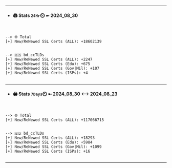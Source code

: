 

---
- #### 🖨️ **Stats** `24Hr`⏲️ ➼ 2024_08_30
```console


--> 🌐 Total
[+] New/ReNewed SSL Certs (ALL): +18602139


--> 🇧🇩 bd_ccTLDs
[+] New/ReNewed SSL Certs (ALL): +2247
[+] New/ReNewed SSL Certs (Edu): +675
[+] New/ReNewed SSL Certs (Gov|Mil): +107
[+] New/ReNewed SSL Certs (ISPs): +4


```

---
- #### 🖨️ **Stats** `7Days`⏲️ ➼ 2024_08_30 <--> 2024_08_23
```console


--> 🌐 Total
[+] New/ReNewed SSL Certs (ALL): +117066715


--> 🇧🇩 bd_ccTLDs
[+] New/ReNewed SSL Certs (ALL): +18293
[+] New/ReNewed SSL Certs (Edu): +5984
[+] New/ReNewed SSL Certs (Gov|Mil): +1099
[+] New/ReNewed SSL Certs (ISPs): +16


```

---

